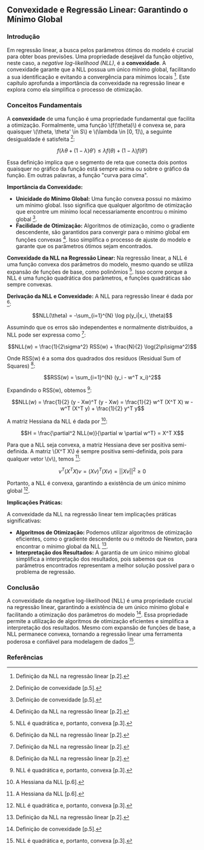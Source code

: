 ## Convexidade e Regressão Linear: Garantindo o Mínimo Global

### Introdução

Em regressão linear, a busca pelos parâmetros ótimos do modelo é crucial para obter boas previsões. Uma propriedade desejável da função objetivo, neste caso, a *negative log-likelihood (NLL)*, é a **convexidade**. A convexidade garante que a NLL possua um único mínimo global, facilitando a sua identificação e evitando a convergência para mínimos locais [^2]. Este capítulo aprofunda a importância da convexidade na regressão linear e explora como ela simplifica o processo de otimização.

### Conceitos Fundamentais

A **convexidade** de uma função é uma propriedade fundamental que facilita a otimização. Formalmente, uma função \\(f(\theta)\\) é convexa se, para quaisquer \\(\theta, \theta' \in S\\) e \\(\lambda \in [0, 1]\\), a seguinte desigualdade é satisfeita [^1]:

$$f(\lambda\theta + (1 - \lambda)\theta') \leq \lambda f(\theta) + (1 - \lambda)f(\theta')$$

Essa definição implica que o segmento de reta que conecta dois pontos quaisquer no gráfico da função está sempre acima ou sobre o gráfico da função.  Em outras palavras, a função "curva para cima".

**Importância da Convexidade:**
*   **Unicidade do Mínimo Global:** Uma função convexa possui no máximo um mínimo global. Isso significa que qualquer algoritmo de otimização que encontre um mínimo local necessariamente encontrou o mínimo global [^1].
*   **Facilidade de Otimização:** Algoritmos de otimização, como o gradiente descendente, são garantidos para convergir para o mínimo global em funções convexas [^2]. Isso simplifica o processo de ajuste do modelo e garante que os parâmetros ótimos sejam encontrados.

**Convexidade da NLL na Regressão Linear:**
Na regressão linear, a NLL é uma função convexa dos parâmetros do modelo, mesmo quando se utiliza expansão de funções de base, como polinômios [^3]. Isso ocorre porque a NLL é uma função quadrática dos parâmetros, e funções quadráticas são sempre convexas.

**Derivação da NLL e Convexidade:**
A NLL para regressão linear é dada por [^2]:

$$NLL(\theta) = -\sum_{i=1}^{N} \log p(y_i|x_i, \theta)$$

Assumindo que os erros são independentes e normalmente distribuídos, a NLL pode ser expressa como [^2]:

$$NLL(w) = \frac{1}{2\sigma^2} RSS(w) + \frac{N}{2} \log(2\pi\sigma^2)$$

Onde RSS(w) é a soma dos quadrados dos resíduos (Residual Sum of Squares) [^2]:

$$RSS(w) = \sum_{i=1}^{N} (y_i - w^T x_i)^2$$

Expandindo o RSS(w), obtemos [^3]:

$$NLL(w) = \frac{1}{2} (y - Xw)^T (y - Xw) = \frac{1}{2} w^T (X^T X) w - w^T (X^T y) + \frac{1}{2} y^T y$$

A matriz Hessiana da NLL é dada por [^6]:

$$H = \frac{\partial^2 NLL(w)}{\partial w \partial w^T} = X^T X$$

Para que a NLL seja convexa, a matriz Hessiana deve ser positiva semi-definida. A matriz \\(X^T X\\) é sempre positiva semi-definida, pois para qualquer vetor \\(v\\), temos [^6]:

$$v^T (X^T X) v = (Xv)^T (Xv) = ||Xv||^2 \geq 0$$

Portanto, a NLL é convexa, garantindo a existência de um único mínimo global [^3].

**Implicações Práticas:**

A convexidade da NLL na regressão linear tem implicações práticas significativas:

*   **Algoritmos de Otimização:** Podemos utilizar algoritmos de otimização eficientes, como o gradiente descendente ou o método de Newton, para encontrar o mínimo global da NLL [^2].
*   **Interpretação dos Resultados:** A garantia de um único mínimo global simplifica a interpretação dos resultados, pois sabemos que os parâmetros encontrados representam a melhor solução possível para o problema de regressão.

### Conclusão

A convexidade da negative log-likelihood (NLL) é uma propriedade crucial na regressão linear, garantindo a existência de um único mínimo global e facilitando a otimização dos parâmetros do modelo [^1]. Essa propriedade permite a utilização de algoritmos de otimização eficientes e simplifica a interpretação dos resultados. Mesmo com expansão de funções de base, a NLL permanece convexa, tornando a regressão linear uma ferramenta poderosa e confiável para modelagem de dados [^3].

### Referências
[^1]: Definição de convexidade [p.5].
[^2]: Definição da NLL na regressão linear [p.2].
[^3]: NLL é quadrática e, portanto, convexa [p.3].
[^6]: A Hessiana da NLL [p.6].
<!-- END -->